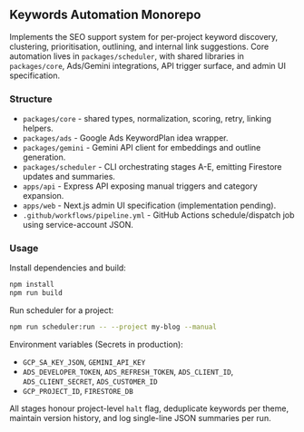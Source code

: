 ## Keywords Automation Monorepo

Implements the SEO support system for per-project keyword discovery, clustering, prioritisation, outlining, and internal link suggestions. Core automation lives in `packages/scheduler`, with shared libraries in `packages/core`, Ads/Gemini integrations, API trigger surface, and admin UI specification.

### Structure

- `packages/core` - shared types, normalization, scoring, retry, linking helpers.
- `packages/ads` - Google Ads KeywordPlan idea wrapper.
- `packages/gemini` - Gemini API client for embeddings and outline generation.
- `packages/scheduler` - CLI orchestrating stages A-E, emitting Firestore updates and summaries.
- `apps/api` - Express API exposing manual triggers and category expansion.
- `apps/web` - Next.js admin UI specification (implementation pending).
- `.github/workflows/pipeline.yml` - GitHub Actions schedule/dispatch job using service-account JSON.

### Usage

Install dependencies and build:

```bash
npm install
npm run build
```

Run scheduler for a project:

```bash
npm run scheduler:run -- --project my-blog --manual
```

Environment variables (Secrets in production):

- `GCP_SA_KEY_JSON`, `GEMINI_API_KEY`
- `ADS_DEVELOPER_TOKEN`, `ADS_REFRESH_TOKEN`, `ADS_CLIENT_ID`, `ADS_CLIENT_SECRET`, `ADS_CUSTOMER_ID`
- `GCP_PROJECT_ID`, `FIRESTORE_DB`

All stages honour project-level `halt` flag, deduplicate keywords per theme, maintain version history, and log single-line JSON summaries per run.
